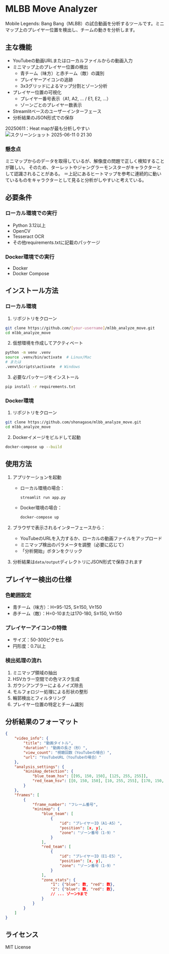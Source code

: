 # MLBB Move Analyzer

Mobile Legends: Bang Bang（MLBB）の試合動画を分析するツールです。ミニマップ上のプレイヤー位置を検出し、チームの動きを分析します。

## 主な機能
- YouTubeの動画URLまたはローカルファイルからの動画入力
- ミニマップ上のプレイヤー位置の検出
  - 青チーム（味方）と赤チーム（敵）の識別
  - プレイヤーアイコンの追跡
  - 3x3グリッドによるマップ分割とゾーン分析
- プレイヤー位置の可視化
  - プレイヤー番号表示（A1, A2, ... / E1, E2, ...）
  - ゾーンごとのプレイヤー数表示
- Streamlitベースのユーザーインターフェース
- 分析結果のJSON形式での保存

20250611：Heat mapが最も分析しやすい
![スクリーンショット 2025-06-11 0 21 30](https://github.com/user-attachments/assets/a4b71650-d883-45b2-bcf5-c1515fe544ae)

### 懸念点
ミニマップからのデータを取得しているが、解像度の問題で正しく検知することが難しい。
そのため、ターレットやジャングラーモンスターがキャラクターとして認識されることがある。
＝上記にあるヒートマップを参考に連続的に動いているものをキャラクターとして見ると分析がしやすいと考えている。

## 必要条件

### ローカル環境での実行

- Python 3.12以上
- OpenCV
- Tesseract OCR
- その他requirements.txtに記載のパッケージ

### Docker環境での実行

- Docker
- Docker Compose

## インストール方法

### ローカル環境

1. リポジトリをクローン
```bash
git clone https://github.com/[your-username]/mlbb_analyze_move.git
cd mlbb_analyze_move
```

2. 仮想環境を作成してアクティベート
```bash
python -m venv .venv
source .venv/bin/activate  # Linux/Mac
# または
.venv\Scripts\activate  # Windows
```

3. 必要なパッケージをインストール
```bash
pip install -r requirements.txt
```

### Docker環境

1. リポジトリをクローン
```bash
git clone https://github.com/shonagase/mlbb_analyze_move.git
cd mlbb_analyze_move
```

2. Dockerイメージをビルドして起動
```bash
docker-compose up --build
```

## 使用方法

1. アプリケーションを起動
   - ローカル環境の場合：
     ```bash
     streamlit run app.py
     ```
   - Docker環境の場合：
     ```bash
     docker-compose up
     ```

2. ブラウザで表示されるインターフェースから：
   - YouTubeのURLを入力するか、ローカルの動画ファイルをアップロード
   - ミニマップ検出のパラメータを調整（必要に応じて）
   - 「分析開始」ボタンをクリック

3. 分析結果は`data/output`ディレクトリにJSON形式で保存されます

## プレイヤー検出の仕様

### 色範囲設定
- 青チーム（味方）：H=95-125, S≥150, V≥150
- 赤チーム（敵）：H=0-10または170-180, S≥150, V≥150

### プレイヤーアイコンの特徴
- サイズ：50-300ピクセル
- 円形度：0.7以上

### 検出処理の流れ
1. ミニマップ領域の抽出
2. HSVカラー空間での色マスク生成
3. ガウシアンブラーによるノイズ除去
4. モルフォロジー処理による形状の整形
5. 輪郭検出とフィルタリング
6. プレイヤー位置の特定とチーム識別

## 分析結果のフォーマット

```json
{
    "video_info": {
        "title": "動画タイトル",
        "duration": "動画の長さ（秒）",
        "view_count": "視聴回数（YouTubeの場合）",
        "url": "YouTubeURL（YouTubeの場合）"
    },
    "analysis_settings": {
        "minimap_detection": {
            "blue_team_hsv": [[95, 150, 150], [125, 255, 255]],
            "red_team_hsv": [[0, 150, 150], [10, 255, 255], [170, 150, 150], [180, 255, 255]]
        }
    },
    "frames": [
        {
            "frame_number": "フレーム番号",
            "minimap": {
                "blue_team": [
                    {
                        "id": "プレイヤーID（A1-A5）",
                        "position": [x, y],
                        "zone": "ゾーン番号（1-9）"
                    }
                ],
                "red_team": [
                    {
                        "id": "プレイヤーID（E1-E5）",
                        "position": [x, y],
                        "zone": "ゾーン番号（1-9）"
                    }
                ],
                "zone_stats": {
                    "1": {"blue": 数, "red": 数},
                    "2": {"blue": 数, "red": 数},
                    // ... ゾーン9まで
                }
            }
        }
    ]
}
```

## ライセンス

MIT License
 
